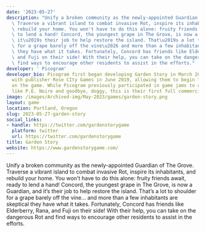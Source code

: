```yaml
---
date: '2023-05-27'
description: "Unify a broken community as the newly-appointed Guardian of The Grove.\
  \ Traverse a vibrant island to combat invasive Rot, inspire its inhabitants, and\
  \ rebuild your home. You won't have to do this alone: fruity friends await, ready\
  \ to lend a hand! Concord, the youngest grape in The Grove, is now a Guardian, and\
  \ it\u2019s their job to help restore the island. That\u2019s a lot to shoulder\
  \ for a grape barely off the vine\u2026 and more than a few inhabitants are skeptical\
  \ they have what it takes. Fortunately, Concord has friends like Elderberry, Rana,\
  \ and Fuji on their side! With their help, you can take on the dangerous Rot and\
  \ find ways to encourage other residents to assist in the efforts."
developer: ' Picogram'
developer_bio: Picogram first began developing Garden Story in March 2018 and signed
  with publisher Rose CIty Games in June 2019, allowing them to begin full-time work
  on the game. While Picogram previously participated in game jams to create titles
  like P.E. Noire and goodbye, doggy, this is their first full commercial title.
image: /images/Archived-img/May-2023/games/garden-story.png
layout: game
location: Portland, Oregon
slug: 2023-05-27-garden-story
social_links:
- handle: https://twitter.com/gardenstorygame
  platform: twitter
  url: https://twitter.com/gardenstorygame
title: Garden Story
website: https://www.gardenstorygame.com/
---
```


Unify a broken community as the newly-appointed Guardian of The Grove. Traverse a vibrant island to combat invasive Rot, inspire its inhabitants, and rebuild your home. You won't have to do this alone: fruity friends await, ready to lend a hand! Concord, the youngest grape in The Grove, is now a Guardian, and it’s their job to help restore the island. That’s a lot to shoulder for a grape barely off the vine… and more than a few inhabitants are skeptical they have what it takes. Fortunately, Concord has friends like Elderberry, Rana, and Fuji on their side! With their help, you can take on the dangerous Rot and find ways to encourage other residents to assist in the efforts.